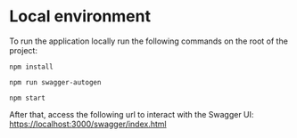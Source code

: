 # Local environment

To run the application locally run the following commands on the root of the project:

`npm install`

`npm run swagger-autogen`

`npm start`

After that, access the following url to interact with the Swagger UI: [https://localhost:3000/swagger/index.html](https://localhost:3000/swagger/index.html)